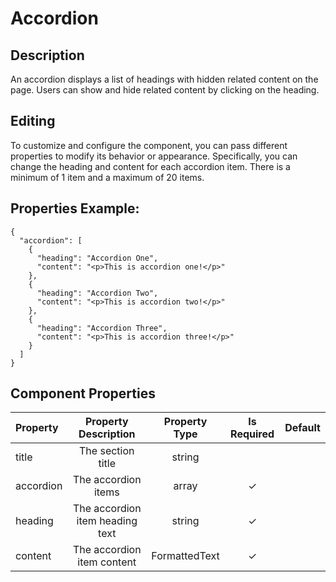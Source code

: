 # Accordion

## Description

An accordion displays a list of headings with hidden related content on the page. Users can show and hide related content by clicking on the heading.

## Editing

To customize and configure the component, you can pass different properties to modify its behavior or appearance. Specifically, you can change the heading and content for each accordion item. There is a minimum of 1 item and a maximum of 20 items.

## Properties Example:

```
{
  "accordion": [
    {
      "heading": "Accordion One",
      "content": "<p>This is accordion one!</p>"
    },
    {
      "heading": "Accordion Two",
      "content": "<p>This is accordion two!</p>"
    },
    {
      "heading": "Accordion Three",
      "content": "<p>This is accordion three!</p>"
    }
  ]
}
```

## Component Properties

| Property  |      Property Description       | Property Type | Is Required | Default |
| :-------- | :-----------------------------: | :-----------: | :---------: | :-----: |
| title     |        The section title        |    string     |             |         |
| accordion |       The accordion items       |     array     |      ✓      |         |
| heading   | The accordion item heading text |    string     |      ✓      |         |
| content   |   The accordion item content    | FormattedText |      ✓      |         |
